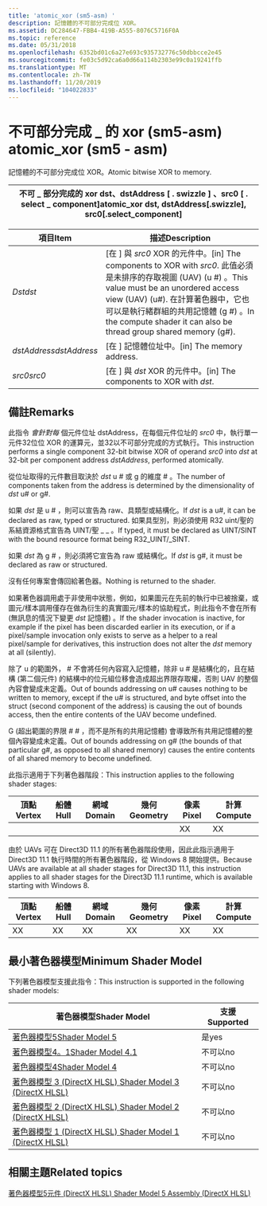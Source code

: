 ```yaml
---
title: 'atomic_xor (sm5-asm) '
description: 記憶體的不可部分完成位 XOR。
ms.assetid: DC284647-FBB4-419B-A555-8076C5716F0A
ms.topic: reference
ms.date: 05/31/2018
ms.openlocfilehash: 6352bd01c6a27e693c935732776c50dbbcce2e45
ms.sourcegitcommit: fe03c5d92ca6a0d66a114b2303e99c0a19241ffb
ms.translationtype: MT
ms.contentlocale: zh-TW
ms.lasthandoff: 11/20/2019
ms.locfileid: "104022833"
---
```

# <a name="atomic_xor-sm5---asm"></a><span data-ttu-id="1af36-103">不可部分完成 \_ 的 xor (sm5-asm) </span><span class="sxs-lookup"><span data-stu-id="1af36-103">atomic\_xor (sm5 - asm)</span></span>

<span data-ttu-id="1af36-104">記憶體的不可部分完成位 XOR。</span><span class="sxs-lookup"><span data-stu-id="1af36-104">Atomic bitwise XOR to memory.</span></span>



| <span data-ttu-id="1af36-105">不可 \_ 部分完成的 xor dst、dstAddress \[ . swizzle \] 、src0 \[ . select \_ component\]</span><span class="sxs-lookup"><span data-stu-id="1af36-105">atomic\_xor dst, dstAddress\[.swizzle\], src0\[.select\_component\]</span></span> |
|---------------------------------------------------------------------|



 



| <span data-ttu-id="1af36-106">項目</span><span class="sxs-lookup"><span data-stu-id="1af36-106">Item</span></span>                                                                                                           | <span data-ttu-id="1af36-107">描述</span><span class="sxs-lookup"><span data-stu-id="1af36-107">Description</span></span>                                                                                                                                                                           |
|----------------------------------------------------------------------------------------------------------------|---------------------------------------------------------------------------------------------------------------------------------------------------------------------------------------|
| <span data-ttu-id="1af36-108"><span id="dst"></span><span id="DST"></span>*Dst*</span><span class="sxs-lookup"><span data-stu-id="1af36-108"><span id="dst"></span><span id="DST"></span>*dst*</span></span><br/>                                                   | <span data-ttu-id="1af36-109">\[在 \] 與 *src0* XOR 的元件中。</span><span class="sxs-lookup"><span data-stu-id="1af36-109">\[in\] The components to XOR with *src0*.</span></span> <span data-ttu-id="1af36-110">此值必須是未排序的存取視圖 (UAV)  (u \#) 。</span><span class="sxs-lookup"><span data-stu-id="1af36-110">This value must be an unordered access view (UAV) (u\#).</span></span> <span data-ttu-id="1af36-111">在計算著色器中，它也可以是執行緒群組的共用記憶體 (g \#) 。</span><span class="sxs-lookup"><span data-stu-id="1af36-111">In the compute shader it can also be thread group shared memory (g\#).</span></span> <br/> |
| <span data-ttu-id="1af36-112"><span id="dstAddress"></span><span id="dstaddress"></span><span id="DSTADDRESS"></span>*dstAddress*</span><span class="sxs-lookup"><span data-stu-id="1af36-112"><span id="dstAddress"></span><span id="dstaddress"></span><span id="DSTADDRESS"></span>*dstAddress*</span></span><br/> | <span data-ttu-id="1af36-113">\[在 \] 記憶體位址中。</span><span class="sxs-lookup"><span data-stu-id="1af36-113">\[in\] The memory address.</span></span><br/>                                                                                                                                                 |
| <span data-ttu-id="1af36-114"><span id="src0"></span><span id="SRC0"></span>*src0*</span><span class="sxs-lookup"><span data-stu-id="1af36-114"><span id="src0"></span><span id="SRC0"></span>*src0*</span></span><br/>                                                | <span data-ttu-id="1af36-115">\[在 \] 與 *dst* XOR 的元件中。</span><span class="sxs-lookup"><span data-stu-id="1af36-115">\[in\] The components to XOR with *dst*.</span></span><br/>                                                                                                                                   |



 

## <a name="remarks"></a><span data-ttu-id="1af36-116">備註</span><span class="sxs-lookup"><span data-stu-id="1af36-116">Remarks</span></span>

<span data-ttu-id="1af36-117">此指令 *會針對每* 個元件位址 dstAddress，在每個元件位址的 *src0* 中，執行單一元件32位位 XOR 的運算元，並32以不可部分完成的方式執行。</span><span class="sxs-lookup"><span data-stu-id="1af36-117">This instruction performs a single component 32-bit bitwise XOR of operand *src0* into *dst* at 32-bit per component address *dstAddress*, performed atomically.</span></span>

<span data-ttu-id="1af36-118">從位址取得的元件數目取決於 *dst* u \# 或 g 的維度 \# 。</span><span class="sxs-lookup"><span data-stu-id="1af36-118">The number of components taken from the address is determined by the dimensionality of *dst* u\# or g\#.</span></span>

<span data-ttu-id="1af36-119">如果 *dst* 是 u \# ，則可以宣告為 raw、具類型或結構化。</span><span class="sxs-lookup"><span data-stu-id="1af36-119">If *dst* is a u\#, it can be declared as raw, typed or structured.</span></span> <span data-ttu-id="1af36-120">如果具型別，則必須使用 R32 uint/聖的系結資源格式宣告為 UINT/聖 \_ \_ 。</span><span class="sxs-lookup"><span data-stu-id="1af36-120">If typed, it must be declared as UINT/SINT with the bound resource format being R32\_UINT/\_SINT.</span></span>

<span data-ttu-id="1af36-121">如果 *dst* 為 g \# ，則必須將它宣告為 raw 或結構化。</span><span class="sxs-lookup"><span data-stu-id="1af36-121">If *dst* is g\#, it must be declared as raw or structured.</span></span>

<span data-ttu-id="1af36-122">沒有任何專案會傳回給著色器。</span><span class="sxs-lookup"><span data-stu-id="1af36-122">Nothing is returned to the shader.</span></span>

<span data-ttu-id="1af36-123">如果著色器調用處于非使用中狀態，例如，如果圖元在先前的執行中已被捨棄，或圖元/樣本調用僅存在做為衍生的真實圖元/樣本的協助程式，則此指令不會在所有 (無訊息的情況下變更 *dst* 記憶體) 。</span><span class="sxs-lookup"><span data-stu-id="1af36-123">If the shader invocation is inactive, for example if the pixel has been discarded earlier in its execution, or if a pixel/sample invocation only exists to serve as a helper to a real pixel/sample for derivatives, this instruction does not alter the *dst* memory at all (silently).</span></span>

<span data-ttu-id="1af36-124">除了 u 的範圍外， \# 不會將任何內容寫入記憶體，除非 u \# 是結構化的，且在結構 (第二個元件) 的結構中的位元組位移會造成超出界限存取權，否則 UAV 的整個內容會變成未定義。</span><span class="sxs-lookup"><span data-stu-id="1af36-124">Out of bounds addressing on u\# causes nothing to be written to memory, except if the u\# is structured, and byte offset into the struct (second component of the address) is causing the out of bounds access, then the entire contents of the UAV become undefined.</span></span>

<span data-ttu-id="1af36-125">G (超出範圍的界限 \# \# ，而不是所有的共用記憶體) 會導致所有共用記憶體的整個內容變成未定義。</span><span class="sxs-lookup"><span data-stu-id="1af36-125">Out of bounds addressing on g\# (the bounds of that particular g\#, as opposed to all shared memory) causes the entire contents of all shared memory to become undefined.</span></span>

<span data-ttu-id="1af36-126">此指示適用于下列著色器階段：</span><span class="sxs-lookup"><span data-stu-id="1af36-126">This instruction applies to the following shader stages:</span></span>



| <span data-ttu-id="1af36-127">頂點</span><span class="sxs-lookup"><span data-stu-id="1af36-127">Vertex</span></span> | <span data-ttu-id="1af36-128">船體</span><span class="sxs-lookup"><span data-stu-id="1af36-128">Hull</span></span> | <span data-ttu-id="1af36-129">網域</span><span class="sxs-lookup"><span data-stu-id="1af36-129">Domain</span></span> | <span data-ttu-id="1af36-130">幾何</span><span class="sxs-lookup"><span data-stu-id="1af36-130">Geometry</span></span> | <span data-ttu-id="1af36-131">像素</span><span class="sxs-lookup"><span data-stu-id="1af36-131">Pixel</span></span> | <span data-ttu-id="1af36-132">計算</span><span class="sxs-lookup"><span data-stu-id="1af36-132">Compute</span></span> |
|--------|------|--------|----------|-------|---------|
|        |      |        |          | <span data-ttu-id="1af36-133">X</span><span class="sxs-lookup"><span data-stu-id="1af36-133">X</span></span>     | <span data-ttu-id="1af36-134">X</span><span class="sxs-lookup"><span data-stu-id="1af36-134">X</span></span>       |



 

<span data-ttu-id="1af36-135">由於 UAVs 可在 Direct3D 11.1 的所有著色器階段使用，因此此指示適用于 Direct3D 11.1 執行時間的所有著色器階段，從 Windows 8 開始提供。</span><span class="sxs-lookup"><span data-stu-id="1af36-135">Because UAVs are available at all shader stages for Direct3D 11.1, this instruction applies to all shader stages for the Direct3D 11.1 runtime, which is available starting with Windows 8.</span></span>



| <span data-ttu-id="1af36-136">頂點</span><span class="sxs-lookup"><span data-stu-id="1af36-136">Vertex</span></span> | <span data-ttu-id="1af36-137">船體</span><span class="sxs-lookup"><span data-stu-id="1af36-137">Hull</span></span> | <span data-ttu-id="1af36-138">網域</span><span class="sxs-lookup"><span data-stu-id="1af36-138">Domain</span></span> | <span data-ttu-id="1af36-139">幾何</span><span class="sxs-lookup"><span data-stu-id="1af36-139">Geometry</span></span> | <span data-ttu-id="1af36-140">像素</span><span class="sxs-lookup"><span data-stu-id="1af36-140">Pixel</span></span> | <span data-ttu-id="1af36-141">計算</span><span class="sxs-lookup"><span data-stu-id="1af36-141">Compute</span></span> |
|--------|------|--------|----------|-------|---------|
| <span data-ttu-id="1af36-142">X</span><span class="sxs-lookup"><span data-stu-id="1af36-142">X</span></span>      | <span data-ttu-id="1af36-143">X</span><span class="sxs-lookup"><span data-stu-id="1af36-143">X</span></span>    | <span data-ttu-id="1af36-144">X</span><span class="sxs-lookup"><span data-stu-id="1af36-144">X</span></span>      | <span data-ttu-id="1af36-145">X</span><span class="sxs-lookup"><span data-stu-id="1af36-145">X</span></span>        | <span data-ttu-id="1af36-146">X</span><span class="sxs-lookup"><span data-stu-id="1af36-146">X</span></span>     | <span data-ttu-id="1af36-147">X</span><span class="sxs-lookup"><span data-stu-id="1af36-147">X</span></span>       |



 

## <a name="minimum-shader-model"></a><span data-ttu-id="1af36-148">最小著色器模型</span><span class="sxs-lookup"><span data-stu-id="1af36-148">Minimum Shader Model</span></span>

<span data-ttu-id="1af36-149">下列著色器模型支援此指令：</span><span class="sxs-lookup"><span data-stu-id="1af36-149">This instruction is supported in the following shader models:</span></span>



| <span data-ttu-id="1af36-150">著色器模型</span><span class="sxs-lookup"><span data-stu-id="1af36-150">Shader Model</span></span>                                              | <span data-ttu-id="1af36-151">支援</span><span class="sxs-lookup"><span data-stu-id="1af36-151">Supported</span></span> |
|-----------------------------------------------------------|-----------|
| [<span data-ttu-id="1af36-152">著色器模型5</span><span class="sxs-lookup"><span data-stu-id="1af36-152">Shader Model 5</span></span>](d3d11-graphics-reference-sm5.md)        | <span data-ttu-id="1af36-153">是</span><span class="sxs-lookup"><span data-stu-id="1af36-153">yes</span></span>       |
| [<span data-ttu-id="1af36-154">著色器模型4。1</span><span class="sxs-lookup"><span data-stu-id="1af36-154">Shader Model 4.1</span></span>](dx-graphics-hlsl-sm4.md)              | <span data-ttu-id="1af36-155">不可以</span><span class="sxs-lookup"><span data-stu-id="1af36-155">no</span></span>        |
| [<span data-ttu-id="1af36-156">著色器模型4</span><span class="sxs-lookup"><span data-stu-id="1af36-156">Shader Model 4</span></span>](dx-graphics-hlsl-sm4.md)                | <span data-ttu-id="1af36-157">不可以</span><span class="sxs-lookup"><span data-stu-id="1af36-157">no</span></span>        |
| [<span data-ttu-id="1af36-158">著色器模型 3 (DirectX HLSL) </span><span class="sxs-lookup"><span data-stu-id="1af36-158">Shader Model 3 (DirectX HLSL)</span></span>](dx-graphics-hlsl-sm3.md) | <span data-ttu-id="1af36-159">不可以</span><span class="sxs-lookup"><span data-stu-id="1af36-159">no</span></span>        |
| [<span data-ttu-id="1af36-160">著色器模型 2 (DirectX HLSL) </span><span class="sxs-lookup"><span data-stu-id="1af36-160">Shader Model 2 (DirectX HLSL)</span></span>](dx-graphics-hlsl-sm2.md) | <span data-ttu-id="1af36-161">不可以</span><span class="sxs-lookup"><span data-stu-id="1af36-161">no</span></span>        |
| [<span data-ttu-id="1af36-162">著色器模型 1 (DirectX HLSL) </span><span class="sxs-lookup"><span data-stu-id="1af36-162">Shader Model 1 (DirectX HLSL)</span></span>](dx-graphics-hlsl-sm1.md) | <span data-ttu-id="1af36-163">不可以</span><span class="sxs-lookup"><span data-stu-id="1af36-163">no</span></span>        |



 

## <a name="related-topics"></a><span data-ttu-id="1af36-164">相關主題</span><span class="sxs-lookup"><span data-stu-id="1af36-164">Related topics</span></span>

<dl> <dt>

[<span data-ttu-id="1af36-165">著色器模型5元件 (DirectX HLSL) </span><span class="sxs-lookup"><span data-stu-id="1af36-165">Shader Model 5 Assembly (DirectX HLSL)</span></span>](shader-model-5-assembly--directx-hlsl-.md)
</dt> </dl>

 

 





